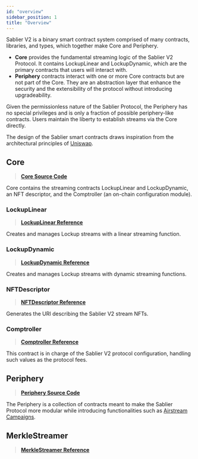 ```yaml
---
id: "overview"
sidebar_position: 1
title: "Overview"
---
```


Sablier V2 is a binary smart contract system comprised of many contracts, libraries, and types, which together make Core
and Periphery.

- **Core** provides the fundamental streaming logic of the Sablier V2 Protocol. It contains LockupLinear and
  LockupDynamic, which are the primary contracts that users will interact with.
- **Periphery** contracts interact with one or more Core contracts but are not part of the Core. They are an abstraction
  layer that enhance the security and the extensibility of the protocol without introducing upgradeability.

Given the permissionless nature of the Sablier Protocol, the Periphery has no special privileges and is only a fraction
of possible periphery-like contracts. Users maintain the liberty to establish streams via the Core directly.

The design of the Sablier smart contracts draws inspiration from the architectural principles of
[Uniswap](https://docs.uniswap.org/).

## Core

> [**Core Source Code**](https://github.com/sablier-labs/v2-core/tree/release)

Core contains the streaming contracts LockupLinear and LockupDynamic, an NFT descriptor, and the Comptroller (an
on-chain configuration module).

### LockupLinear

> [**LockupLinear Reference**](./core/contract.SablierV2LockupLinear)

Creates and manages Lockup streams with a linear streaming function.

### LockupDynamic

> [**LockupDynamic Reference**](./core/contract.SablierV2LockupDynamic)

Creates and manages Lockup streams with dynamic streaming functions.

### NFTDescriptor

> [**NFTDescriptor Reference**](./core/contract.SablierV2NFTDescriptor)

Generates the URI describing the Sablier V2 stream NFTs.

### Comptroller

> [**Comptroller Reference**](./core/contract.SablierV2Comptroller)

This contract is in charge of the Sablier V2 protocol configuration, handling such values as the protocol fees.

## Periphery

> [**Periphery Source Code**](https://github.com/sablier-labs/v2-periphery/tree/release)

The Periphery is a collection of contracts meant to make the Sablier Protocol more modular while introducing
functionalities such as [Airstream Campaigns](/concepts/protocol/airstream-campaigns).

## MerkleStreamer

> [**MerkleStreamer Reference**](./periphery/contract.SablierV2MerkleStreamerLL)
